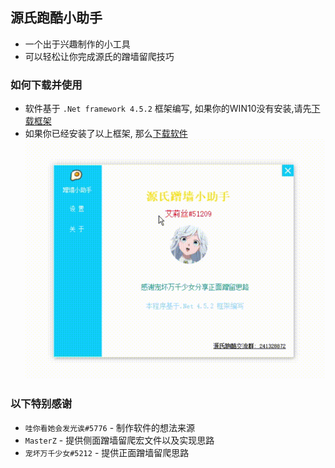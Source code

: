 ## 源氏跑酷小助手

  * 一个出于兴趣制作的小工具
  * 可以轻松让你完成源氏的蹭墙留爬技巧

### 如何下载并使用

  * 软件基于 `.Net framework 4.5.2` 框架编写, 如果你的WIN10没有安装,请先[下载框架](https://download.microsoft.com/download/E/2/1/E21644B5-2DF2-47C2-91BD-63C560427900/NDP452-KB2901907-x86-x64-AllOS-ENU.exe)
  * 如果你已经安装了以上框架, 那么[下载软件](https://github.com/XLjiangA/ow-genji/releases)  
  ![image](../ow/form.gif)  

### 以下特别感谢

  * `哇你看她会发光诶#5776` - 制作软件的想法来源
  * `MasterZ` - 提供侧面蹭墙留爬宏文件以及实现思路
  * `宠坏万千少女#5212` - 提供正面蹭墙留爬思路
